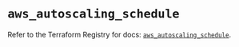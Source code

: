 # `aws_autoscaling_schedule`

Refer to the Terraform Registry for docs: [`aws_autoscaling_schedule`](https://registry.terraform.io/providers/hashicorp/aws/5.64.0/docs/resources/autoscaling_schedule).
